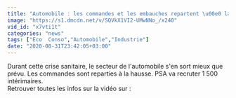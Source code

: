 ```yaml
---
title: "Automobile : les commandes et les embauches repartent \u00e0 la hausse en France"
image: "https://s1.dmcdn.net/v/SQVkX1VI2-UMwNNo_/x240"
vid_id: "x7vti1t"
categories: "news"
tags: ["Eco  Conso","Automobile","Industrie"]
date: "2020-08-31T23:42:05+03:00"
---
```

Durant cette crise sanitaire, le secteur de l'automobile s'en sort mieux que prévu. Les commandes sont reparties à la hausse. PSA va recruter 1 500 intérimaires.  <br>Retrouver toutes les infos sur la vidéo sur : 
